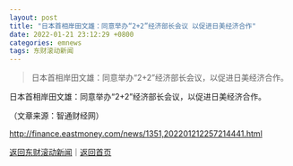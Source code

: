 ```yaml
---
layout: post
title: "日本首相岸田文雄：同意举办“2+2”经济部长会议 以促进日美经济合作"
date: 2022-01-21 23:12:29 +0800
categories: emnews
tags: 东财滚动新闻
---
```

> 日本首相岸田文雄：同意举办“2+2”经济部长会议，以促进日美经济合作。

<p>日本首相岸田文雄：同意举办“2+2”经济部长会议，以促进日美经济合作。</p><p class="em_media">（文章来源：智通财经网）</p>

<http://finance.eastmoney.com/news/1351,202201212257214441.html>

[返回东财滚动新闻](//finews.withounder.com/emnews/)｜[返回首页](//finews.withounder.com/)